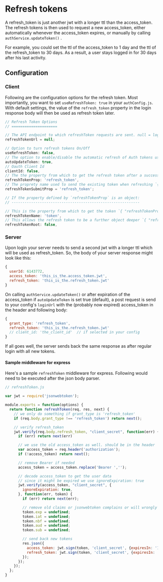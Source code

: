 # Refresh tokens

A refresh_token is just another jwt with a longer ttl than the access_token. The refresh tokens is then used to request a new access_token, either automatically whenever the access_token expires, or manually by calling `authService.updateToken()` .

For example, you could set the ttl of the access_token to 1 day and the ttl of the refresh_token to 30 days. As a result, a user stays logged in for 30 days after his last activity.

## Configuration

### Client

Following are the configuration options for the refresh token. Most importantly, you want to set `useRefreshToken: true` in your `authConfig.js`. With default settings, the value of the `refresh_token` property in the login response body will then be used as refresh token later.

```js
// Refresh Token Options
// =====================

// The API endpoint to which refreshToken requests are sent. null = loginUrl
refreshTokenUrl = null;

// Option to turn refresh tokens On/Off
useRefreshToken: false,
// The option to enable/disable the automatic refresh of Auth tokens using Refresh Tokens
autoUpdateToken: true,
// Oauth Client Id
clientId: false,
// The the property from which to get the refresh token after a successful token refresh
refreshTokenProp: 'refresh_token',
// The proprety name used to send the existing token when refreshing `{ "refreshTokenSubmitProp": '...' }`
refreshTokenSubmitProp = 'refresh_token';

// If the property defined by `refreshTokenProp` is an object:
// -----------------------------------------------------------

// This is the property from which to get the token `{ "refreshTokenProp": { "refreshTokenName" : '...' } }`
refreshTokenName: 'token',
// This allows the refresh token to be a further object deeper `{ "refreshTokenProp": { "refreshTokenRoot" : { "refreshTokenName" : '...' } } }`
refreshTokenRoot: false,

```

### Server

Upon login your server needs to send a second jwt with a longer ttl which will be used as refresh_token. So, the body of your server response might look like this:

```js
{
  userId: 6143772,
  access_token: 'this_is_the.access_token.jwt',
  refresh_token: 'this_is_the.refresh_token.jwt'
}
```

On calling `authService.updateToken()` or after expiration of the access_token if `autoUpdateToken` is set true (default), a post request is send to your config's `loginUrl` with the (probably now expired) access_token in the header and following body:

```js
{
  grant_type: 'refresh_token',
  refresh_token: 'this_is_the.refresh_token.jwt'
  // client_id: 'the_client_id'  // if selected in your config
}
```

If all goes well, the server sends back the same response as after regular login with all new tokens.

#### Sample middleware for express

Here's a sample `refreshToken` middleware for express. Following would need to be executed after the json body parser.

```js
// refreshToken.js

var jwt = require('jsonwebtoken');

module.exports = function(options) {
  return function refreshToken(req, res, next) {
    // we only do something if grant_type is 'refresh_token'
    if (req.body.grant_type !== 'refresh_token') return next();

    // verify refresh_token
    jwt.verify(req.body.refresh_token, "client_secret", function(err) {
      if (err) return next(err)

      // we use the old access_token as well. should be in the header
      var access_token = req.header('authorization');
      if (!access_token) return next();

      // remove Bearer if needed
      access_token = access_token.replace('Bearer ','');

      // decode access_token to get the user data
      // since it might be expired we use ignoreExpiration: true
      jwt.verify(access_token, "client_secret", {
        ignoreExpiration: true,
      }, function(err, token) {
        if (err) return next(err);

        // remove old claims or jsonwebtoken complains or will wrongly re-use some claims
        token.exp = undefined;
        token.iat = undefined;
        token.nbf = undefined;
        token.aud = undefined;
        token.sub = undefined;

        // send back new tokens
        res.json({
          access_token: jwt.sign(token, 'client_secret', {expiresIn: '1d'}),
          refresh_token: jwt.sign(token, 'client_secret', {expiresIn: '10d'})
        });
      });
    });
  };
}
```
